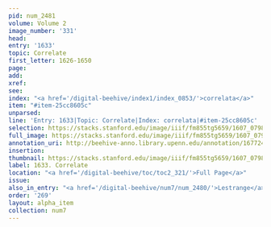 ```yaml
---
pid: num_2481
volume: Volume 2
image_number: '331'
head:
entry: '1633'
topic: Correlate
first_letter: 1626-1650
page:
add:
xref:
see:
index: "<a href='/digital-beehive/index1/index_0853/'>correlata</a>"
item: "#item-25cc8605c"
unparsed:
line: 'Entry: 1633|Topic: Correlate|Index: correlata|#item-25cc8605c'
selection: https://stacks.stanford.edu/image/iiif/fm855tg5659/1607_0798/422,2264,1581,165/full/0/default.jpg
full_image: https://stacks.stanford.edu/image/iiif/fm855tg5659/1607_0798/full/full/0/default.jpg
annotation_uri: http://beehive-anno.library.upenn.edu/annotation/1677248306041
insertion:
thumbnail: https://stacks.stanford.edu/image/iiif/fm855tg5659/1607_0798/422,2264,600,180/250,/0/default.jpg
label: 1633. Correlate
location: "<a href='/digital-beehive/toc/toc2_321/'>Full Page</a>"
issue:
also_in_entry: "<a href='/digital-beehive/num7/num_2480/'>Lestrange</a>|<a href='/digital-beehive/num7/num_2482/'>Paradise</a>"
order: '269'
layout: alpha_item
collection: num7
---
```

